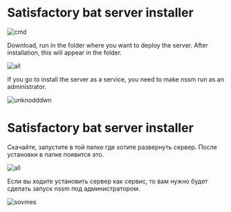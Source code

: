 # Satisfactory bat server installer

![cmd](https://user-images.githubusercontent.com/106923482/172061432-3bc0af4d-77b5-4c54-990a-2f7849feeb0f.png)


Download, run in the folder where you want to deploy the server.
After installation, this will appear in the folder.


![all](https://user-images.githubusercontent.com/106923482/172061540-964cf82f-d47f-4555-a87f-6f7b2adfe82e.png)

If you go to install the server as a service, you need to 
make nssm run as an administrator.

![unknodddwn](https://user-images.githubusercontent.com/106923482/172060874-4898113a-15f1-488e-b3bf-ceb0735b6129.png)





# Satisfactory bat server installer
Скачайте, запустите в той папке где хотите развернуть сервер.
После установки в папке появится это.


![all](https://user-images.githubusercontent.com/106923482/172061540-964cf82f-d47f-4555-a87f-6f7b2adfe82e.png)

Если вы ходите установить сервер как сервис, то вам нужно 
будет сделать запуск nssm под администратором.

![sovmes](https://user-images.githubusercontent.com/106923482/172060978-81245253-2247-4b20-8c8b-bcaa68c4588b.png)



